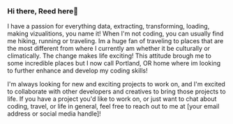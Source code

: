 ### Hi there, Reed here👋

<!--
**Reed-Carter/Reed-Carter** is a ✨ _special_ ✨ repository because its `README.md` (this file) appears on your GitHub profile.

Here are some ideas to get you started:

- 🔭 I’m currently working on ...
- 🌱 I’m currently learning ...
- 👯 I’m looking to collaborate on ...
- 🤔 I’m looking for help with ...
- 💬 Ask me about ...
- 📫 How to reach me: ...
- 😄 Pronouns: ...
- ⚡ Fun fact: ...
-->
I have a passion for everything data, extracting, transforming, loading, making vizualitions, you name it! When I'm not coding, you can usually find me hiking, running or traveling. Im a huge fan of traveling to places that are the most different from where I currently am whether it be culturally or climatically. The change makes life exciting! This attitude brough me to some incredible places but I now call Portland, OR home where im looking to further enhance and develop my coding skills!

I'm always looking for new and exciting projects to work on, and I'm excited to collaborate with other developers and creatives to bring those projects to life. If you have a project you'd like to work on, or just want to chat about coding, travel, or life in general, feel free to reach out to me at [your email address or social media handle]!